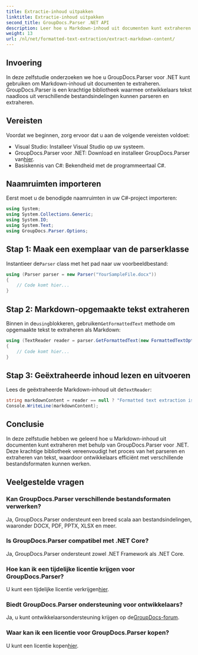 ```yaml
---
title: Extractie-inhoud uitpakken
linktitle: Extractie-inhoud uitpakken
second_title: GroupDocs.Parser .NET API
description: Leer hoe u Markdown-inhoud uit documenten kunt extraheren met GroupDocs.Parser voor .NET. Deze tutorial biedt stapsgewijze instructies voor naadloze tekstextractie.
weight: 13
url: /nl/net/formatted-text-extraction/extract-markdown-content/
---
```

## Invoering
In deze zelfstudie onderzoeken we hoe u GroupDocs.Parser voor .NET kunt gebruiken om Markdown-inhoud uit documenten te extraheren. GroupDocs.Parser is een krachtige bibliotheek waarmee ontwikkelaars tekst naadloos uit verschillende bestandsindelingen kunnen parseren en extraheren.
## Vereisten
Voordat we beginnen, zorg ervoor dat u aan de volgende vereisten voldoet:
- Visual Studio: Installeer Visual Studio op uw systeem.
-  GroupDocs.Parser voor .NET: Download en installeer GroupDocs.Parser van[hier](https://releases.groupdocs.com/parser/net/).
- Basiskennis van C#: Bekendheid met de programmeertaal C#.

## Naamruimten importeren
Eerst moet u de benodigde naamruimten in uw C#-project importeren:
```csharp
using System;
using System.Collections.Generic;
using System.IO;
using System.Text;
using GroupDocs.Parser.Options;
```
## Stap 1: Maak een exemplaar van de parserklasse
 Instantieer de`Parser` class met het pad naar uw voorbeeldbestand:
```csharp
using (Parser parser = new Parser("YourSampleFile.docx"))
{
    // Code komt hier...
}
```
## Stap 2: Markdown-opgemaakte tekst extraheren
 Binnen in de`using`blokkeren, gebruiken`GetFormattedText` methode om opgemaakte tekst te extraheren als Markdown:
```csharp
using (TextReader reader = parser.GetFormattedText(new FormattedTextOptions(FormattedTextMode.Markdown)))
{
    // Code komt hier...
}
```
## Stap 3: Geëxtraheerde inhoud lezen en uitvoeren
 Lees de geëxtraheerde Markdown-inhoud uit de`TextReader`:
```csharp
string markdownContent = reader == null ? "Formatted text extraction isn't supported" : reader.ReadToEnd();
Console.WriteLine(markdownContent);
```

## Conclusie
In deze zelfstudie hebben we geleerd hoe u Markdown-inhoud uit documenten kunt extraheren met behulp van GroupDocs.Parser voor .NET. Deze krachtige bibliotheek vereenvoudigt het proces van het parseren en extraheren van tekst, waardoor ontwikkelaars efficiënt met verschillende bestandsformaten kunnen werken.
## Veelgestelde vragen
### Kan GroupDocs.Parser verschillende bestandsformaten verwerken?
Ja, GroupDocs.Parser ondersteunt een breed scala aan bestandsindelingen, waaronder DOCX, PDF, PPTX, XLSX en meer.
### Is GroupDocs.Parser compatibel met .NET Core?
Ja, GroupDocs.Parser ondersteunt zowel .NET Framework als .NET Core.
### Hoe kan ik een tijdelijke licentie krijgen voor GroupDocs.Parser?
 U kunt een tijdelijke licentie verkrijgen[hier](https://purchase.groupdocs.com/temporary-license/).
### Biedt GroupDocs.Parser ondersteuning voor ontwikkelaars?
 Ja, u kunt ontwikkelaarsondersteuning krijgen op de[GroupDocs-forum](https://forum.groupdocs.com/c/parser/17).
### Waar kan ik een licentie voor GroupDocs.Parser kopen?
 U kunt een licentie kopen[hier](https://purchase.groupdocs.com/buy).